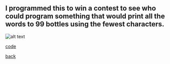 ## I programmed this to win a contest to see who could program something that would print all the words to 99 bottles using the fewest characters.

![alt text](https://littlerichey.github.io/HSProgrammingPortfolio/Year2code/images/99Bottles.png)

[code](https://github.com/littlerichey/HSProgrammingPortfolio/new/master/Year2code/99Bottles)

[back](https://littlerichey.github.io/HSProgrammingPortfolio/Year2code)
